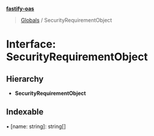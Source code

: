 **[fastify-oas](../README.md)**

> [Globals](../README.md) / SecurityRequirementObject

# Interface: SecurityRequirementObject

## Hierarchy

- **SecurityRequirementObject**

## Indexable

▪ [name: string]: string[]
